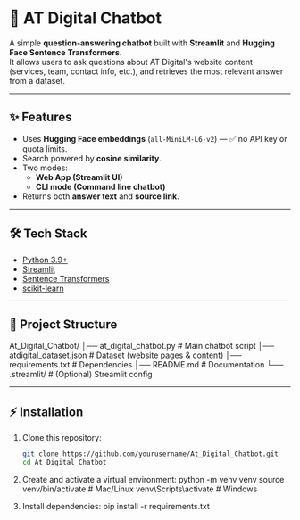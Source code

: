 # 🤖 AT Digital Chatbot

A simple **question-answering chatbot** built with **Streamlit** and **Hugging Face Sentence Transformers**.  
It allows users to ask questions about AT Digital's website content (services, team, contact info, etc.), and retrieves the most relevant answer from a dataset.

---

## ✨ Features
- Uses **Hugging Face embeddings** (`all-MiniLM-L6-v2`) — ✅ no API key or quota limits.
- Search powered by **cosine similarity**.
- Two modes:
  - **Web App (Streamlit UI)**
  - **CLI mode (Command line chatbot)**
- Returns both **answer text** and **source link**.

---

## 🛠️ Tech Stack
- [Python 3.9+](https://www.python.org/)
- [Streamlit](https://streamlit.io/)
- [Sentence Transformers](https://www.sbert.net/)
- [scikit-learn](https://scikit-learn.org/)

---

## 📂 Project Structure
At_Digital_Chatbot/
│── at_digital_chatbot.py # Main chatbot script
│── atdigital_dataset.json # Dataset (website pages & content)
│── requirements.txt # Dependencies
│── README.md # Documentation
└── .streamlit/ # (Optional) Streamlit config


---

## ⚡ Installation

1. Clone this repository:
   ```bash
   git clone https://github.com/yourusername/At_Digital_Chatbot.git
   cd At_Digital_Chatbot

2. Create and activate a virtual environment:
python -m venv venv
source venv/bin/activate   # Mac/Linux
venv\Scripts\activate      # Windows

3. Install dependencies:
pip install -r requirements.txt

